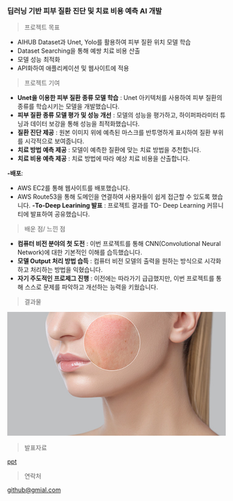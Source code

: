 ### 딥러닝 기반 피부 질환 진단 및 치료 비용 예측 AI 개발

>프로젝트 목표

- AIHUB Dataset과 Unet, Yolo를 활용하여 피부 질환 위치 모델 학습
- Dataset Searching을 통해 예쌍 치료 비용 산출
- 모델 성능 최적화
- API화하여 애플리케이션 및 웹사이트에 적용

>프로젝트 기여

* **Unet을 이용한 피부 질환 종류 모델 학습** : Unet 아키텍처를 사용하여 피부 질환의 종류를 학습시키는 모델을 개발했습니다. 
* **피부 질환 종류 모델 평가 및 성능 개선** : 모델의 성능을 평가하고, 하이퍼파라미터 튜닝과 데이터 보강을 통해 성능을 최적화했습니다.
* **질환 진단 제공** : 원본 이미지 위에 예측된 마스크를 반투명하게 표시하여 질환 부위를 시각적으로 보여줍니다.
* **치료 방법 예측 제공** : 모델이 예측한 질환에 맞는 치료 방법을 추천합니다.
* **치료 비용 예측 제공** : 치료 방법에 따라 예상 치료 비용을 산출합니다.

**-배포**:
 - AWS EC2를 통해 웹사이트를 배포했습니다.
 - AWS Route53을 통해 도메인을 연결하여 사용자들이 쉽게 접근할 수 있도록 했습니다.
**-To-Deep Learining 발표** : 프로젝트 결과를 TO- Deep Learning 커뮤니티에 발표하여 공유했습니다.

>배운 점/ 느낀 점

* **컴퓨터 비전 분야의 첫 도전** : 이번 프로젝트를 통해 CNN(Convolutional Neural Network)에 대한 기본적인 이해를 습득했습니다.
* **모델 Output 처리 방법 습득** : 컴퓨터 비전 모델의 출력을 원하는 방식으로 시각화하고 처리하는 방법을 익혔습니다.
* **자기 주도적인 프로제그 진행** : 이전에는 따라가기 급급했지만, 이번 프로젝트를 통해 스스로 문제를 파악하고 개선하는 능력을 키웠습니다.

>결과물

  ![이미지](skin.jpg)

>발표자료

[ppt]()

>연락처

github@gmial.com
























 

 
